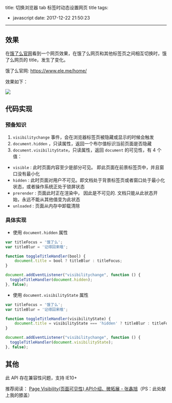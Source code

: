 title: 切换浏览器 tab 标签时动态设置网页 title
tags:
  - javascript
date: 2017-12-22 21:50:23
---
## 效果
在[饿了么官网](https://www.ele.me/home/)看到一个网页效果，在饿了么网页和其他标签页之间相互切换时，饿了么网页的 title，发生了变化。

<!-- more -->

饿了么官网: https://www.ele.me/home/

效果如下：

![](http://p2btijoky.bkt.clouddn.com/18-1-10/42478937.jpg)


## 代码实现

### 预备知识
1. `visibilitychange` 事件，会在浏览器标签页被隐藏或显示的时候会触发
2. `document.hidden` ，只读属性，返回一个布尔值标识当前页面是否隐藏
3. `document.visibilityState`，只读属性，返回 `document` 的可见性，有 4 个值：
  + `visible` : 此时页面内容至少是部分可见。 即此页面在前景标签页中，并且窗口没有最小化
  + `hidden` : 此时页面对用户不可见。即文档处于背景标签页或者窗口处于最小化状态，或者操作系统正处于锁屏状态
  + `prerender` : 页面此时正在渲染中， 因此是不可见的. 文档只能从此状态开始，永远不能从其他值变为此状态
  + `unloaded` : 页面从内存中卸载清除

### 具体实现
+ 使用 `document.hidden` 属性
```js
var titleFocus = '饿了么';
var titleBlur = '记得回来哦';

function toggleTitleHandler(bool) {
    document.title = bool ? titleBlur : titleFocus;
}

document.addEventListener("visibilitychange", function () {
  toggleTitleHandler(document.hidden);
}, false);
```
+ 使用 `document.visibilityState` 属性
```js
var titleFocus = '饿了么';
var titleBlur = '记得回来哦';

function toggleTitleHandler(visibilityState) {
    document.title = visibilityState === 'hidden' ? titleBlur : titleFocus;
}

document.addEventListener("visibilitychange", function () {
  toggleTitleHandler(document.visibilityState);
}, false);
```

## 其他

  此 API 存在兼容性问题，支持 IE10+ 

  推荐阅读： [Page Visibility(页面可见性) API介绍、微拓展 - 张鑫旭](http://www.zhangxinxu.com/wordpress/?p=2790)（PS：此处献上我的膝盖）
